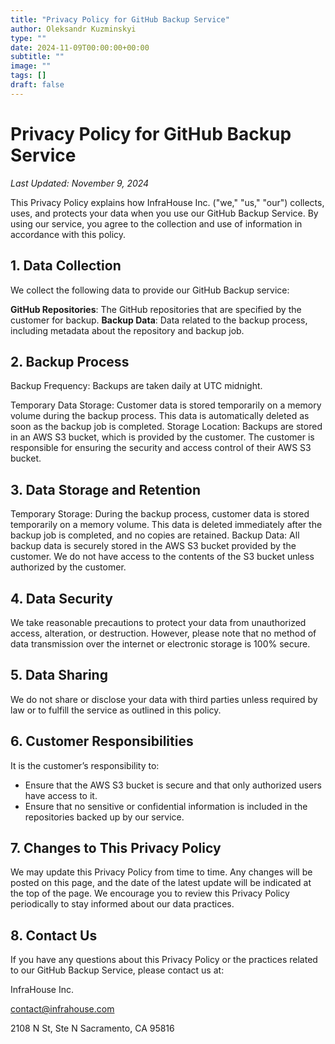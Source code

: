 ```yaml
---
title: "Privacy Policy for GitHub Backup Service"
author: Oleksandr Kuzminskyi
type: ""
date: 2024-11-09T00:00:00+00:00
subtitle: ""
image: ""
tags: []
draft: false
---
```

# Privacy Policy for GitHub Backup Service

*Last Updated: November 9, 2024*

This Privacy Policy explains how InfraHouse Inc. ("we," "us," "our") collects, uses, and protects your data when you use our GitHub Backup Service. By using our service, you agree to the collection and use of information in accordance with this policy.

## 1. Data Collection

We collect the following data to provide our GitHub Backup service:

**GitHub Repositories**: The GitHub repositories that are specified by the customer for backup.
**Backup Data**: Data related to the backup process, including metadata about the repository and backup job.

## 2. Backup Process

Backup Frequency: Backups are taken daily at UTC midnight.

Temporary Data Storage: Customer data is stored temporarily on a memory volume during the backup process. This data is automatically deleted as soon as the backup job is completed.
Storage Location: Backups are stored in an AWS S3 bucket, which is provided by the customer. The customer is responsible for ensuring the security and access control of their AWS S3 bucket.

## 3. Data Storage and Retention

Temporary Storage: During the backup process, customer data is stored temporarily on a memory volume. This data is deleted immediately after the backup job is completed, and no copies are retained.
Backup Data: All backup data is securely stored in the AWS S3 bucket provided by the customer. We do not have access to the contents of the S3 bucket unless authorized by the customer.

## 4. Data Security

We take reasonable precautions to protect your data from unauthorized access, alteration, or destruction. However, please note that no method of data transmission over the internet or electronic storage is 100% secure.

## 5. Data Sharing

We do not share or disclose your data with third parties unless required by law or to fulfill the service as outlined in this policy.

## 6. Customer Responsibilities

It is the customer’s responsibility to:

* Ensure that the AWS S3 bucket is secure and that only authorized users have access to it.
* Ensure that no sensitive or confidential information is included in the repositories backed up by our service.

## 7. Changes to This Privacy Policy

We may update this Privacy Policy from time to time. Any changes will be posted on this page, and the date of the latest update will be indicated at the top of the page. We encourage you to review this Privacy Policy periodically to stay informed about our data practices.

## 8. Contact Us

If you have any questions about this Privacy Policy or the practices related to our GitHub Backup Service, please contact us at:

InfraHouse Inc.

contact@infrahouse.com

2108 N St, Ste N
Sacramento, CA 95816
